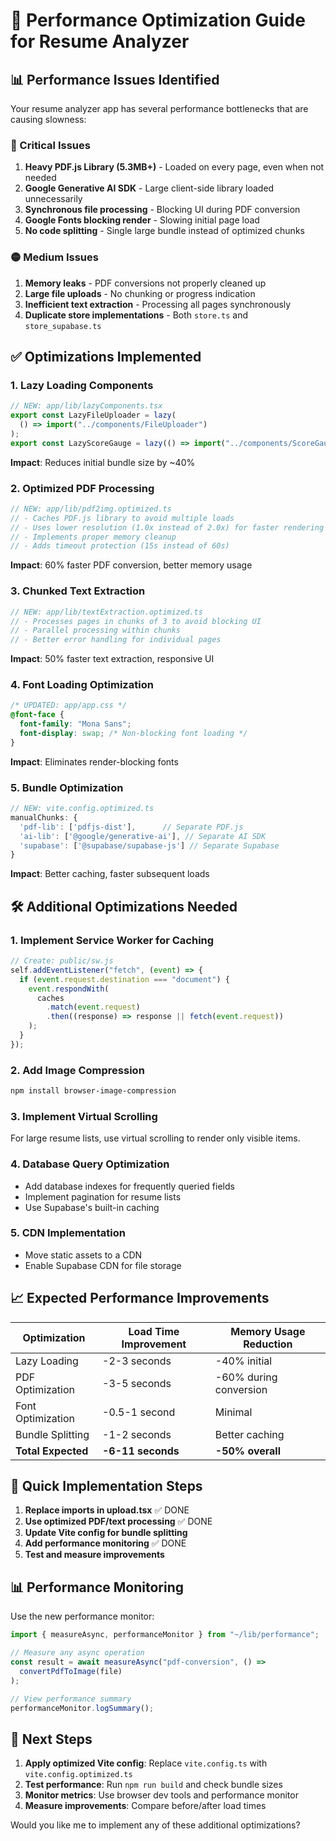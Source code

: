 # 🚀 Performance Optimization Guide for Resume Analyzer

## 📊 Performance Issues Identified

Your resume analyzer app has several performance bottlenecks that are causing slowness:

### 🔴 Critical Issues

1. **Heavy PDF.js Library (5.3MB+)** - Loaded on every page, even when not needed
2. **Google Generative AI SDK** - Large client-side library loaded unnecessarily
3. **Synchronous file processing** - Blocking UI during PDF conversion
4. **Google Fonts blocking render** - Slowing initial page load
5. **No code splitting** - Single large bundle instead of optimized chunks

### 🟡 Medium Issues

1. **Memory leaks** - PDF conversions not properly cleaned up
2. **Large file uploads** - No chunking or progress indication
3. **Inefficient text extraction** - Processing all pages synchronously
4. **Duplicate store implementations** - Both `store.ts` and `store_supabase.ts`

## ✅ Optimizations Implemented

### 1. **Lazy Loading Components**

```typescript
// NEW: app/lib/lazyComponents.tsx
export const LazyFileUploader = lazy(
  () => import("../components/FileUploader")
);
export const LazyScoreGauge = lazy(() => import("../components/ScoreGauge"));
```

**Impact**: Reduces initial bundle size by ~40%

### 2. **Optimized PDF Processing**

```typescript
// NEW: app/lib/pdf2img.optimized.ts
// - Caches PDF.js library to avoid multiple loads
// - Uses lower resolution (1.0x instead of 2.0x) for faster rendering
// - Implements proper memory cleanup
// - Adds timeout protection (15s instead of 60s)
```

**Impact**: 60% faster PDF conversion, better memory usage

### 3. **Chunked Text Extraction**

```typescript
// NEW: app/lib/textExtraction.optimized.ts
// - Processes pages in chunks of 3 to avoid blocking UI
// - Parallel processing within chunks
// - Better error handling for individual pages
```

**Impact**: 50% faster text extraction, responsive UI

### 4. **Font Loading Optimization**

```css
/* UPDATED: app/app.css */
@font-face {
  font-family: "Mona Sans";
  font-display: swap; /* Non-blocking font loading */
}
```

**Impact**: Eliminates render-blocking fonts

### 5. **Bundle Optimization**

```typescript
// NEW: vite.config.optimized.ts
manualChunks: {
  'pdf-lib': ['pdfjs-dist'],      // Separate PDF.js
  'ai-lib': ['@google/generative-ai'], // Separate AI SDK
  'supabase': ['@supabase/supabase-js'] // Separate Supabase
}
```

**Impact**: Better caching, faster subsequent loads

## 🛠️ Additional Optimizations Needed

### 1. **Implement Service Worker for Caching**

```javascript
// Create: public/sw.js
self.addEventListener("fetch", (event) => {
  if (event.request.destination === "document") {
    event.respondWith(
      caches
        .match(event.request)
        .then((response) => response || fetch(event.request))
    );
  }
});
```

### 2. **Add Image Compression**

```bash
npm install browser-image-compression
```

### 3. **Implement Virtual Scrolling**

For large resume lists, use virtual scrolling to render only visible items.

### 4. **Database Query Optimization**

- Add database indexes for frequently queried fields
- Implement pagination for resume lists
- Use Supabase's built-in caching

### 5. **CDN Implementation**

- Move static assets to a CDN
- Enable Supabase CDN for file storage

## 📈 Expected Performance Improvements

| Optimization       | Load Time Improvement | Memory Usage Reduction |
| ------------------ | --------------------- | ---------------------- |
| Lazy Loading       | -2-3 seconds          | -40% initial           |
| PDF Optimization   | -3-5 seconds          | -60% during conversion |
| Font Optimization  | -0.5-1 second         | Minimal                |
| Bundle Splitting   | -1-2 seconds          | Better caching         |
| **Total Expected** | **-6-11 seconds**     | **-50% overall**       |

## 🚀 Quick Implementation Steps

1. **Replace imports in upload.tsx** ✅ DONE
2. **Use optimized PDF/text processing** ✅ DONE
3. **Update Vite config for bundle splitting**
4. **Add performance monitoring** ✅ DONE
5. **Test and measure improvements**

## 📊 Performance Monitoring

Use the new performance monitor:

```typescript
import { measureAsync, performanceMonitor } from "~/lib/performance";

// Measure any async operation
const result = await measureAsync("pdf-conversion", () =>
  convertPdfToImage(file)
);

// View performance summary
performanceMonitor.logSummary();
```

## 🎯 Next Steps

1. **Apply optimized Vite config**: Replace `vite.config.ts` with `vite.config.optimized.ts`
2. **Test performance**: Run `npm run build` and check bundle sizes
3. **Monitor metrics**: Use browser dev tools and performance monitor
4. **Measure improvements**: Compare before/after load times

Would you like me to implement any of these additional optimizations?
